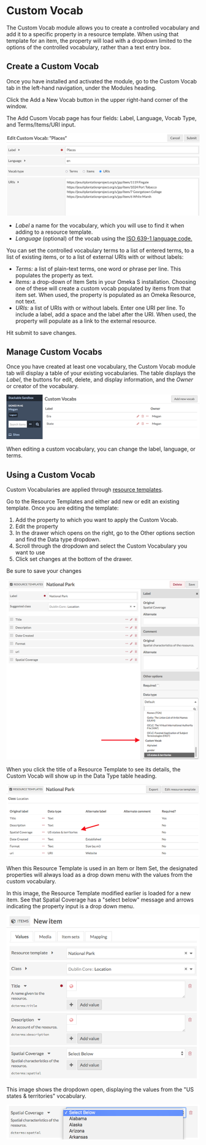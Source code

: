 # Custom Vocab

The Custom Vocab module allows you to create a controlled vocabulary and add it to a specific property in a resource template. When using that template for an item, the property will load with a dropdown limited to the options of the controlled vocabulary, rather than a text entry box.

## Create a Custom Vocab

Once you have installed and activated the module, go to the Custom Vocab tab in the left-hand navigation, under the Modules heading. 

Click the Add a New Vocab button in the upper right-hand corner of the window. 

The Add Cusom Vocab page has four fields: Label, Language, Vocab Type, and Terms/Items/URI input. 

![Add Custom Vocab with data entered in the label and terms fields](../modules/modulesfiles/customVocab-add-URI.png)

- *Label* a name for the vocabulary, which you will use to find it when adding to a resource template.
- *Language* (optional) of the vocab using the [ISO 639-1 language code.](http://www.iso.org/iso/language_codes)

You can set the controlled vocabulary terms to a list of entered terms, to a list of existing items, or to a list of external URIs with or without labels:

- *Terms:* a list of plain-text terms, one word or phrase per line. This populates the property as text.
- *Items:* a drop-down of Item Sets in your Omeka S installation. Choosing one of these will create a custom vocab populated by items from that item set. When used, the property is populated as an Omeka Resource, not text.
- *URIs:* a list of URIs with or without labels. Enter one URI per line. To include a label, add a space and the label after the URI. When used, the property will populate as a link to the external resource.

Hit submit to save changes.

## Manage Custom Vocabs

Once you have created at least one vocabulary, the Custom Vocab module tab will display a table of your existing vocabularies. The table displays the *Label*, the buttons for edit, delete, and display information, and the *Owner* or creator of the vocabulary. 

![Custom Vocab tab with two existing vocabularies](../modules/modulesfiles/customVocab_manage.png)

When editing a custom vocabulary, you can change the label, language, or terms.

## Using a Custom Vocab

Custom Vocabularies are applied through [resource templates](../content/resource-template.md). 

Go to the Resource Templates and either add new or edit an existing template. Once you are editing the template:

1. Add the property to which you want to apply the Custom Vocab.
2. Edit the property
3. In the drawer which opens on the right, go to the Other options section and find the Data type dropdown.
2. Scroll through the dropdown and select the Custom Vocabulary you want to use
3. Click set changes at the bottom of the drawer.

Be sure to save your changes

![Resource Template data being edited with dropdown open to show available vocabularies](../modules/modulesfiles/customVocab_select.png)

When you click the title of a Resource Template to see its details, the Custom Vocab will show up in the Data Type table heading.

![Resource Template "National Park" with the custom vocabulary State applied to Spatial Coverage](../modules/modulesfiles/customVocab_resource.png)

When this Resource Template is used in an Item or Item Set, the designated properties will always load as a drop down menu with the values from the custom vocabulary.

In this image, the Resource Template modified earlier is loaded for a new item. See that Spatial Coverage has a "select below" message and arrows indicating the property input is a drop down menu.

![as described](../modules/modulesfiles/customVocab_item1.png)

This image shows the dropdown open, displaying the values from the "US states & territories"  vocabulary.

![as described](../modules/modulesfiles/customVocab_item2.png)
